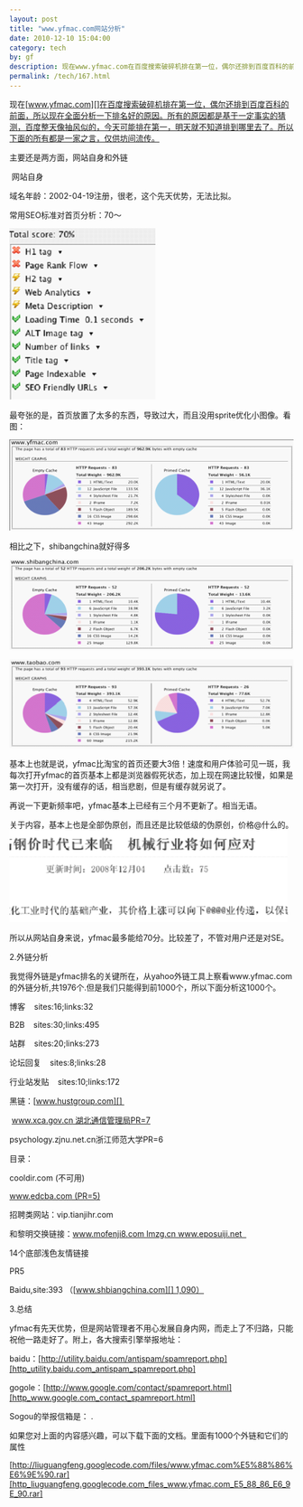 ```yaml
---
layout: post
title: "www.yfmac.com网站分析"
date: 2010-12-10 15:04:00
category: tech
by: gf
description: 现在www.yfmac.com在百度搜索破碎机排在第一位，偶尔还排到百度百科的前面，所以现在全面分析一下排名好的原因。所有的原因都是基于一定事实的猜测，百度整天像抽风似的，今天可能
permalink: /tech/167.html
---
```

现在[www.yfmac.com][]在百度搜索破碎机排在第一位，偶尔还排到百度百科的前面，所以现在全面分析一下排名好的原因。所有的原因都是基于一定事实的猜测，百度整天像抽风似的，今天可能排在第一，明天就不知道排到哪里去了。所以下面的所有都是一家之言，仅供坊间流传。

主要还是两方面，网站自身和外链

 网站自身

域名年龄：2002-04-19注册，很老，这个先天优势，无法比拟。

常用SEO标准对首页分析：70～

![01a67f23d9bd8cd82dc65e11f65f658a.jpg][]

最夸张的是，首页放置了太多的东西，导致过大，而且没用sprite优化小图像。看图：

![a3463f0f0a95dd13dce058144ee5fe08.jpg][]

相比之下，shibangchina就好得多

![0eacc9faada16a505ff08fee2914ec74.jpg][]

![ff30f95a6bf39cf4312cb6a65e0307e8.jpg][]

基本上也就是说，yfmac比淘宝的首页还要大3倍！速度和用户体验可见一斑，我每次打开yfmac的首页基本上都是浏览器假死状态，加上现在网速比较慢，如果是第一次打开，没有缓存的话，相当悲剧，但是有缓存就另说了。

再说一下更新频率吧，yfmac基本上已经有三个月不更新了。相当无语。

关于内容，基本上也是全部伪原创，而且还是比较低级的伪原创，价格@什么的。![98a0683327a8820d73dcc0b60e2e02ba.jpg][]

所以从网站自身来说，yfmac最多能给70分。比较差了，不管对用户还是对SE。

2.外链分析

我觉得外链是yfmac排名的关键所在，从yahoo外链工具上察看www.yfmac.com的外链分析,共1976个.但是我们只能得到前1000个，所以下面分析这1000个。

博客    sites:16;links:32

B2B    sites:30;links:495

站群    sites:20;links:273

论坛回复    sites:8;links:28

行业站发贴    sites:10;links:172

黑链：[www.hustgroup.com][] 

 www.xca.gov.cn 湖北通信管理局PR=7

psychology.zjnu.net.cn浙江师范大学PR=6

目录：

cooldir.com (不可用)

www.edcba.com (PR=5)

招聘类网站：vip.tianjihr.com 

和黎明交换链接：www.mofenji8.com lmzg.cn www.eposuiji.net  

14个底部浅色友情链接

PR5

Baidu,site:393 （[www.shbiangchina.com][] 1,090）

3.总结

yfmac有先天优势，但是网站管理者不用心发展自身内网，而走上了不归路，只能祝他一路走好了。附上，各大搜索引擎举报地址：

baidu：[http://utility.baidu.com/antispam/spamreport.php][http_utility.baidu.com_antispam_spamreport.php]

gogole：[http://www.google.com/contact/spamreport.html][http_www.google.com_contact_spamreport.html]

Sogou的举报信箱是： .

如果您对上面的内容感兴趣，可以下载下面的文档。里面有1000个外链和它们的属性

[http://liuguangfeng.googlecode.com/files/www.yfmac.com%E5%88%86%E6%9E%90.rar][http_liuguangfeng.googlecode.com_files_www.yfmac.com_E5_88_86_E6_9E_90.rar]  



[www.yfmac.com]: http://www.yfmac.com/
[01a67f23d9bd8cd82dc65e11f65f658a.jpg]: /gfzjus_blog/tech/2014-10-22/01a67f23d9bd8cd82dc65e11f65f658a.jpg
[a3463f0f0a95dd13dce058144ee5fe08.jpg]: /gfzjus_blog/tech/2014-10-22/a3463f0f0a95dd13dce058144ee5fe08.jpg
[0eacc9faada16a505ff08fee2914ec74.jpg]: /gfzjus_blog/tech/2014-10-22/0eacc9faada16a505ff08fee2914ec74.jpg
[ff30f95a6bf39cf4312cb6a65e0307e8.jpg]: /gfzjus_blog/tech/2014-10-22/ff30f95a6bf39cf4312cb6a65e0307e8.jpg
[98a0683327a8820d73dcc0b60e2e02ba.jpg]: /gfzjus_blog/tech/2014-10-22/98a0683327a8820d73dcc0b60e2e02ba.jpg
[www.hustgroup.com]: http://www.hustgroup.com/
[www.shbiangchina.com]: http://www.shbiangchina.com/
[http_utility.baidu.com_antispam_spamreport.php]: http://utility.baidu.com/antispam/spamreport.php
[http_www.google.com_contact_spamreport.html]: http://www.google.com/contact/spamreport.html
[http_liuguangfeng.googlecode.com_files_www.yfmac.com_E5_88_86_E6_9E_90.rar]: http://liuguangfeng.googlecode.com/files/www.yfmac.com%E5%88%86%E6%9E%90.rar
